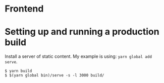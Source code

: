 # Frontend

# Setting up and running a production build

Install a server of static content. My example is using: `yarn global add serve`.

```
$ yarn build
$ $(yarn global bin)/serve -s -l 3000 build/
```
